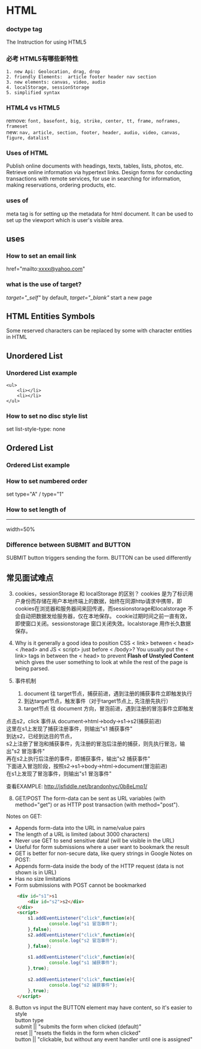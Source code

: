 # HTML

### doctype tag
The Instruction for using HTML5

### 必考 HTML5有哪些新特性
    1. new Api: Geolocation, drag, drop
    2. friendly Elements:  article footer header nav section
    3. new elements: canvas, video, audio
    4. localStorage, sessionStorage
    5. simplified syntax

### HTML4 vs HTML5
remove: ``` font, basefont, big, strike, center, tt, frame, noframes, frameset ```<br>
new: ```nav, article, section, footer, header, audio, video, canvas, figure, datalist ```

### Uses of HTML
Publish online documents with headings, texts, tables, lists, photos, etc.
Retrieve online information via hypertext links.
Design forms for conducting transactions with remote services, for use in
searching for information, making reservations, ordering products, etc.

### uses of <meta>
meta tag is for setting up the metadata for html document. It can be used to set up the viewport which is user's visible area.


## <a> uses
### How to set an email link
href="mailto:xxxx@yahoo.com"
### <a> what is the use of target?
*target="_self"* by default, *target="_blank"* start a new page

## HTML Entities Symbols
Some reserved characters can be replaced by some with character entities in HTML

## Unordered List
### Unordered List example 
```
<ul>
    <li></li>
    <li></li>
</ul>
```
### How to set no disc style list
set list-style-type: none

## Ordered List 
### Ordered List example

### How to set numbered order
set type="A" / type="1"

### How to set length of <HR>
width=50%

### Difference between SUBMIT and BUTTON
SUBMIT button triggers sending the form. BUTTON can be used differently  


## 常见面试难点


3. cookies，sessionStorage 和 localStorage 的区别？
cookies 是为了标识用户身份而存储在用户本地终端上的数据，始终在同源http请求中携带，即cookies在浏览器和服务器间来回传递，而sessionstorage和localstorage 不会自动把数据发给服务器，仅在本地保存。
cookie过期时间之前一直有效，即使窗口关闭。sessionstorage 窗口关闭失效。localstorage 用作长久数据保存。



6. Why is it generally a good idea to position CSS < link> between < head>< /head> and JS < script> just before < /body>? 
You usually put the < link> tags in between the < head> to prevent __Flash of Unstyled Content__ which gives the user something to look at while the rest of the page is being parsed.

7. 事件机制 
    1. document 往 target节点，捕获前进，遇到注册的捕获事件立即触发执行
    2. 到达target节点，触发事件（对于target节点上, 先注册先执行）
    3. target节点 往 document 方向，冒泡前进，遇到注册的冒泡事件立即触发

点击s2，click 事件从 document->html->body->s1->s2(捕获前进)<br>
这里在s1上发现了捕获注册事件，则输出"s1 捕获事件"<br>
到达s2，已经到达目的节点，<br>
s2上注册了冒泡和捕获事件，先注册的冒泡后注册的捕获，则先执行冒泡，输出"s2 冒泡事件"<br>
再在s2上执行后注册的事件，即捕获事件，输出"s2 捕获事件"<br>
下面进入冒泡阶段，按照s2->s1->body->html->document(冒泡前进)<br>
在s1上发现了冒泡事件，则输出"s1 冒泡事件"

查看EXAMPLE: 
http://jsfiddle.net/brandonhyc/0b8eLmp1/


8. GET/POST
The form-data can be sent as URL variables (with method="get") or as HTTP post transaction (with method="post").

Notes on GET:
* Appends form-data into the URL in name/value pairs
* The length of a URL is limited (about 3000 characters)
* Never use GET to send sensitive data! (will be visible in the URL)
* Useful for form submissions where a user want to bookmark the result
* GET is better for non-secure data, like query strings in Google
Notes on POST:
* Appends form-data inside the body of the HTTP request (data is not shown is in URL)
* Has no size limitations
* Form submissions with POST cannot be bookmarked


````html
    <div id="s1">s1
        <div id="s2">s2</div>
    </div>
    <script>
        s1.addEventListener("click",function(e){
                console.log("s1 冒泡事件");         
        },false);
        s2.addEventListener("click",function(e){
                console.log("s2 冒泡事件");
        },false);
                
        s1.addEventListener("click",function(e){
                console.log("s1 捕获事件");
        },true);
                
        s2.addEventListener("click",function(e){
                console.log("s2 捕获事件");
        },true);
    </script>

````

8. Button vs input 
the BUTTON element may have content, so it's easier to style<br>
button type<br>
submit ||  "submits the form when clicked (default)"<br>
reset  ||  "resets the fields in the form when clicked"<br>
button ||  "clickable, but without any event handler until one is assigned"<br>
    